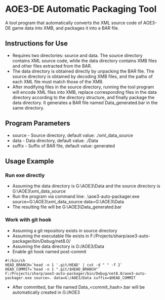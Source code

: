 # AOE3-DE Automatic Packaging Tool
A tool program that automatically converts the XML source code of AOE3-DE game data into XMB, and packages it into a BAR file.

## Instructions for Use
- Requires two directories: source and data. The source directory contains XML source code, while the data directory contains XMB files and other files extracted from the BAR.
- The data directory is obtained directly by unpacking the BAR file.
The source directory is obtained by decoding XMB files, and the paths of each XML file must match those of the XMB.
- After modifying files in the source directory, running the tool program will encode XML files into XMB, replace corresponding files in the data directory according to the directory structure, and finally package the data directory. It generates a BAR file named Data_generated.bar in the same directory.

## Program Parameters
- source - Source directory, default value: ./xml_data_source
- data - Data directory, default value: ./Data
- suffix - Suffix of BAR file, default value: generated

## Usage Example
### Run exe directly
- Assuming the data directory is G:\AOE3\Data and the source directory is G:\AOE3\xml_data_source
- Run the program via command line: .\aoe3-auto-packager.exe source=G:\AOE3\xml_data_source data=G:\AOE3\Data
- The resulting file will be G:\AOE3\Data_generated.bar

### Work with git hook
- Assuming a git repository exists in source directory
- Assuming the executable file exists in F:/Projects/sharp/aoe3-auto-packager/bin/Debug/net8.0/
- Assuming the data directory is G:/AOE3/Data
- Enable git hook named post-commit
```
#!/bin/sh
HEAD_BRANCH=`head -n 1 '.git/HEAD' | cut -d " " -f 2`
HEAD_COMMIT=`head -n 1 ".git/$HEAD_BRANCH"`
F:/Projects/sharp/aoe3-auto-packager/bin/Debug/net8.0/aoe3-auto-packager.exe source=. data=G:/AOE3/Data suffix=$HEAD_COMMIT
```
- After committed, bar file named Data_<commit_hash>.bar will be automatically created in G:/AOE3
